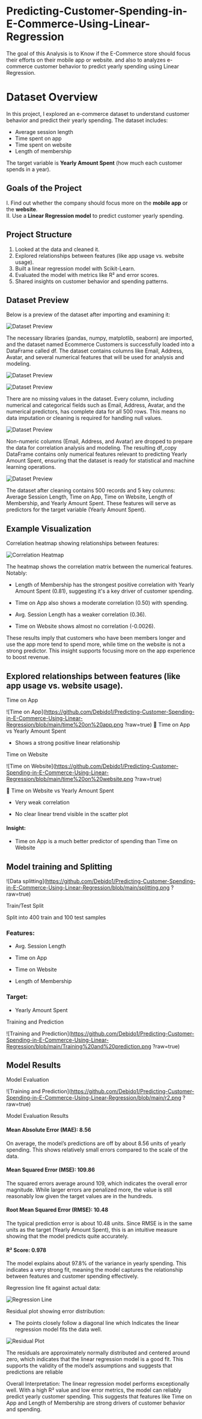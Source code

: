 # Predicting-Customer-Spending-in-E-Commerce-Using-Linear-Regression
The goal of this Analysis is to Know if the E-Commerce store should focus their efforts on their mobile app or website. and also to analyzes e-commerce customer behavior to predict yearly spending using Linear Regression.

# Dataset Overview

In this project, I explored an e-commerce dataset to understand customer behavior and predict their yearly spending. The dataset includes:  
- Average session length  
- Time spent on app  
- Time spent on website  
- Length of membership  

The target variable is **Yearly Amount Spent** (how much each customer spends in a year).

## Goals of the Project  
I. Find out whether the company should focus more on the **mobile app** or the **website**.  
II. Use a **Linear Regression model** to predict customer yearly spending. 

## Project Structure 
1. Looked at the data and cleaned it.  
2. Explored relationships between features (like app usage vs. website usage).  
3. Built a linear regression model with Scikit-Learn.  
4. Evaluated the model with metrics like R² and error scores.  
5. Shared insights on customer behavior and spending patterns.  


## Dataset Preview  

Below is a preview of the dataset after importing and examining it:  

![Dataset Preview](https://github.com/Debido1/Predicting-Customer-Spending-in-E-Commerce-Using-Linear-Regression/blob/main/download%20and%20import.png?raw=true)

The necessary libraries (pandas, numpy, matplotlib, seaborn) are imported, and the dataset named Ecommerce Customers is successfully loaded into a DataFrame called df. The dataset contains columns like Email, Address, Avatar, and several numerical features that will be used for analysis and modeling.

![Dataset Preview](https://github.com/Debido1/Predicting-Customer-Spending-in-E-Commerce-Using-Linear-Regression/blob/main/statistics.png?raw=true)

![Dataset Preview](https://github.com/Debido1/Predicting-Customer-Spending-in-E-Commerce-Using-Linear-Regression/blob/main/Missing%20values.png?raw=true)

There are no missing values in the dataset. Every column, including numerical and categorical fields such as Email, Address, Avatar, and the numerical predictors, has complete data for all 500 rows. This means no data imputation or cleaning is required for handling null values.

![Dataset Preview](https://github.com/Debido1/Predicting-Customer-Spending-in-E-Commerce-Using-Linear-Regression/blob/main/data%20cleaning.png?raw=true)

Non-numeric columns (Email, Address, and Avatar) are dropped to prepare the data for correlation analysis and modeling. The resulting df_copy DataFrame contains only numerical features relevant to predicting Yearly Amount Spent, ensuring that the dataset is ready for statistical and machine learning operations.


![Dataset Preview](https://github.com/Debido1/Predicting-Customer-Spending-in-E-Commerce-Using-Linear-Regression/blob/e2d015d460e27d623744cdb173eaff6aabab80bf/Dataset%20overview.png?raw=true)

The dataset after cleaning contains 500 records and 5 key columns: Average Session Length, Time on App, Time on Website, Length of Membership, and Yearly Amount Spent. These features will serve as predictors for the target variable (Yearly Amount Spent).


## Example Visualization  

Correlation heatmap showing relationships between features:  

![Correlation Heatmap](https://github.com/Debido1/Predicting-Customer-Spending-in-E-Commerce-Using-Linear-Regression/blob/main/Correlation.png?raw=true)  

The heatmap shows the correlation matrix between the numerical features. Notably:

- Length of Membership has the strongest positive correlation with Yearly Amount Spent (0.81), suggesting it's a key driver of customer spending.

- Time on App also shows a moderate correlation (0.50) with spending.

- Avg. Session Length has a weaker correlation (0.36).

- Time on Website shows almost no correlation (-0.0026).

These results imply that customers who have been members longer and use the app more tend to spend more, while time on the website is not a strong predictor. This insight supports focusing more on the app experience to boost revenue.

## Explored relationships between features (like app usage vs. website usage).

Time on App

![Time on App](https://github.com/Debido1/Predicting-Customer-Spending-in-E-Commerce-Using-Linear-Regression/blob/main/time%20on%20app.png
?raw=true)
🔹 Time on App vs Yearly Amount Spent

- Shows a strong positive linear relationship


Time on Website

![Time on Website](https://github.com/Debido1/Predicting-Customer-Spending-in-E-Commerce-Using-Linear-Regression/blob/main/time%20on%20website.png
?raw=true)

🔹 Time on Website vs Yearly Amount Spent

- Very weak correlation

- No clear linear trend visible in the scatter plot

#### Insight:

- Time on App is a much better predictor of spending than Time on Website



## Model training and Splitting
![Data splitting](https://github.com/Debido1/Predicting-Customer-Spending-in-E-Commerce-Using-Linear-Regression/blob/main/splitting.png
?raw=true)

Train/Test Split

Split into 400 train and 100 test samples

### Features:

- Avg. Session Length

- Time on App

- Time on Website

- Length of Membership

### Target:
- Yearly Amount Spent

Training and Prediction

![Training and Prediction](https://github.com/Debido1/Predicting-Customer-Spending-in-E-Commerce-Using-Linear-Regression/blob/main/Training%20and%20prediction.png
?raw=true)

## Model Results  

Model Evaluation

![Training and Prediction](https://github.com/Debido1/Predicting-Customer-Spending-in-E-Commerce-Using-Linear-Regression/blob/main/r2.png
?raw=true)

Model Evaluation Results

#### Mean Absolute Error (MAE): 8.56
On average, the model’s predictions are off by about 8.56 units of yearly spending. This shows relatively small errors compared to the scale of the data.

#### Mean Squared Error (MSE): 109.86
The squared errors average around 109, which indicates the overall error magnitude. While larger errors are penalized more, the value is still reasonably low given the target values are in the hundreds.

#### Root Mean Squared Error (RMSE): 10.48
The typical prediction error is about 10.48 units. Since RMSE is in the same units as the target (Yearly Amount Spent), this is an intuitive measure showing that the model predicts quite accurately.

#### R² Score: 0.978
The model explains about 97.8% of the variance in yearly spending. This indicates a very strong fit, meaning the model captures the relationship between features and customer spending effectively.

Regression line fit against actual data:  

![Regression Line](https://github.com/Debido1/Predicting-Customer-Spending-in-E-Commerce-Using-Linear-Regression/blob/main/Model%20evaluation.png?raw=true)  

Residual plot showing error distribution:

- The points closely follow a diagonal line which Indicates the linear regression model fits the data well.

![Residual Plot](https://github.com/Debido1/Predicting-Customer-Spending-in-E-Commerce-Using-Linear-Regression/blob/main/residual.png?raw=true)

The residuals are approximately normally distributed and centered around zero, which indicates that the linear regression model is a good fit. This supports the validity of the model’s assumptions and suggests that predictions are reliable

Overall Interpretation:
The linear regression model performs exceptionally well. With a high R² value and low error metrics, the model can reliably predict yearly customer spending. This suggests that features like Time on App and Length of Membership are strong drivers of customer behavior and spending.
